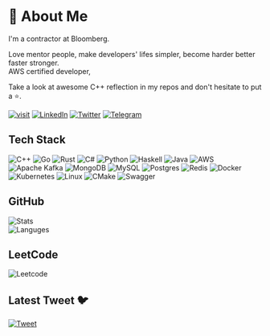 # 💫 About Me

I'm a contractor at Bloomberg.

Love mentor people, make developers' lifes simpler, become harder better faster stronger.  
AWS certified developer,

Take a look at awesome C++ reflection in my repos and don't hesitate to put a ⭐.

[![visit](https://visitcount.itsvg.in/api?id=chocolacula&icon=5&color=0)](https://visitcount.itsvg.in)
[![LinkedIn](https://img.shields.io/badge/LinkedIn-%230077B5.svg?logo=linkedin&logoColor=white)](https://linkedin.com/in/mvolloshin)
[![Twitter](https://img.shields.io/badge/Twitter-%231DA1F2.svg?logo=Twitter&logoColor=white)](https://twitter.com/mvolloshin)
[![Telegram](https://img.shields.io/badge/Telegram-919499?style=flat-square&logo=Telegram)](https://t.me/mvolloshin)

## Tech Stack

![C++](https://img.shields.io/badge/c++-%2300599C.svg?style=flat-square&logo=c%2B%2B&logoColor=white)
![Go](https://img.shields.io/badge/go-%2300ADD8.svg?style=flat-square&logo=go&logoColor=white)
![Rust](https://img.shields.io/badge/rust-%23000000.svg?style=flat-square&logo=rust&logoColor=white)
![C#](https://img.shields.io/badge/c%23-8c2bb3?style=flat-square&logo=c-sharp&logoColor=white)
![Python](https://img.shields.io/badge/python-3670A0?style=flat-square&logo=python&logoColor=ffdd54)
![Haskell](https://img.shields.io/badge/Haskell-5e5086?style=flat-square&logo=haskell&logoColor=white)
![Java](https://img.shields.io/badge/java-d4333b?style=flat-square&logo=openjdk&logoColor=white)
![AWS](https://img.shields.io/badge/AWS-%23FF9900.svg?style=flat-square&logo=amazon-aws&logoColor=white)
![Apache Kafka](https://img.shields.io/badge/Apache%20Kafka-000?style=flat-square&logo=apachekafka)
![MongoDB](https://img.shields.io/badge/MongoDB-%234ea94b.svg?style=flat-square&logo=mongodb&logoColor=white)
![MySQL](https://img.shields.io/badge/mysql-4969ba?style=flat-square&logo=mysql&logoColor=white)
![Postgres](https://img.shields.io/badge/postgres-%23316192.svg?style=flat-square&logo=postgresql&logoColor=white)
![Redis](https://img.shields.io/badge/redis-%23DD0031.svg?style=flat-square&logo=redis&logoColor=white)
![Docker](https://img.shields.io/badge/docker-%230db7ed.svg?style=flat-square&logo=docker&logoColor=white)
![Kubernetes](https://img.shields.io/badge/kubernetes-%23326ce5.svg?style=flat-square&logo=kubernetes&logoColor=white)
![Linux](https://img.shields.io/badge/Linux-FCC624?style=flat-square&logo=linux&logoColor=black)
![CMake](https://img.shields.io/badge/CMake-%23141d99.svg?style=flat-square&logo=cmake&logoColor=white)
![Swagger](https://img.shields.io/badge/-Swagger-%2344aa44.svg?style=flat-square&logo=swagger&logoColor=white)

## GitHub

![Stats](https://github-readme-stats.vercel.app/api?username=chocolacula&theme=dark&hide_border=false&include_all_commits=false&count_private=true)<br/>
![Languges](https://github-readme-stats.vercel.app/api/top-langs/?username=chocolacula&theme=dark&hide_border=false&include_all_commits=false&count_private=true&layout=compact)

## LeetCode

![Leetcode](https://leetcard.jacoblin.cool/chocolacula?ext=heatmap)

## Latest Tweet 🐦

[![Tweet](https://gtce.itsvg.in/api?username=mvolloshin&icon=sparkles)](https://github.com/VishwaGauravIn/github-twitter-card-embed)

<!-- Proudly created with GPRM ( https://gprm.itsvg.in ) -->
